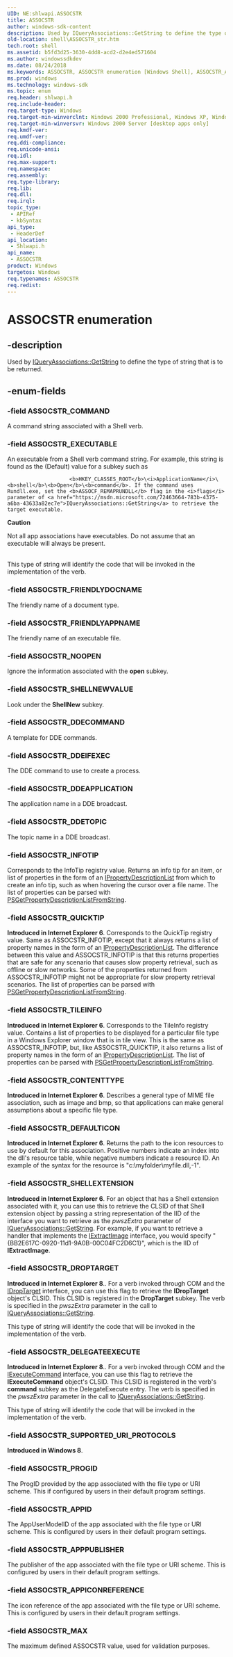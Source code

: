 ```yaml
---
UID: NE:shlwapi.ASSOCSTR
title: ASSOCSTR
author: windows-sdk-content
description: Used by IQueryAssociations::GetString to define the type of string that is to be returned.
old-location: shell\ASSOCSTR_str.htm
tech.root: shell
ms.assetid: b5fd3d25-3630-4dd8-acd2-d2e4ed571604
ms.author: windowssdkdev
ms.date: 08/24/2018
ms.keywords: ASSOCSTR, ASSOCSTR enumeration [Windows Shell], ASSOCSTR_APPICONREFERENCE, ASSOCSTR_APPID, ASSOCSTR_APPPUBLISHER, ASSOCSTR_COMMAND, ASSOCSTR_CONTENTTYPE, ASSOCSTR_DDEAPPLICATION, ASSOCSTR_DDECOMMAND, ASSOCSTR_DDEIFEXEC, ASSOCSTR_DDETOPIC, ASSOCSTR_DEFAULTICON, ASSOCSTR_DELEGATEEXECUTE, ASSOCSTR_DROPTARGET, ASSOCSTR_EXECUTABLE, ASSOCSTR_FRIENDLYAPPNAME, ASSOCSTR_FRIENDLYDOCNAME, ASSOCSTR_INFOTIP, ASSOCSTR_MAX, ASSOCSTR_NOOPEN, ASSOCSTR_PROGID, ASSOCSTR_QUICKTIP, ASSOCSTR_SHELLEXTENSION, ASSOCSTR_SHELLNEWVALUE, ASSOCSTR_SUPPORTED_URI_PROTOCOLS, ASSOCSTR_TILEINFO, _win32_ASSOCSTR_str, shell.ASSOCSTR_str, shlwapi/ASSOCSTR, shlwapi/ASSOCSTR_APPICONREFERENCE, shlwapi/ASSOCSTR_APPID, shlwapi/ASSOCSTR_APPPUBLISHER, shlwapi/ASSOCSTR_COMMAND, shlwapi/ASSOCSTR_CONTENTTYPE, shlwapi/ASSOCSTR_DDEAPPLICATION, shlwapi/ASSOCSTR_DDECOMMAND, shlwapi/ASSOCSTR_DDEIFEXEC, shlwapi/ASSOCSTR_DDETOPIC, shlwapi/ASSOCSTR_DEFAULTICON, shlwapi/ASSOCSTR_DELEGATEEXECUTE, shlwapi/ASSOCSTR_DROPTARGET, shlwapi/ASSOCSTR_EXECUTABLE, shlwapi/ASSOCSTR_FRIENDLYAPPNAME, shlwapi/ASSOCSTR_FRIENDLYDOCNAME, shlwapi/ASSOCSTR_INFOTIP, shlwapi/ASSOCSTR_MAX, shlwapi/ASSOCSTR_NOOPEN, shlwapi/ASSOCSTR_PROGID, shlwapi/ASSOCSTR_QUICKTIP, shlwapi/ASSOCSTR_SHELLEXTENSION, shlwapi/ASSOCSTR_SHELLNEWVALUE, shlwapi/ASSOCSTR_SUPPORTED_URI_PROTOCOLS, shlwapi/ASSOCSTR_TILEINFO
ms.prod: windows
ms.technology: windows-sdk
ms.topic: enum
req.header: shlwapi.h
req.include-header: 
req.target-type: Windows
req.target-min-winverclnt: Windows 2000 Professional, Windows XP, Windows 7 [desktop apps only]
req.target-min-winversvr: Windows 2000 Server [desktop apps only]
req.kmdf-ver: 
req.umdf-ver: 
req.ddi-compliance: 
req.unicode-ansi: 
req.idl: 
req.max-support: 
req.namespace: 
req.assembly: 
req.type-library: 
req.lib: 
req.dll: 
req.irql: 
topic_type:
 - APIRef
 - kbSyntax
api_type:
 - HeaderDef
api_location:
 - Shlwapi.h
api_name:
 - ASSOCSTR
product: Windows
targetos: Windows
req.typenames: ASSOCSTR
req.redist: 
---
```


# ASSOCSTR enumeration


## -description


Used by <a href="https://msdn.microsoft.com/72463664-783b-4375-a6ba-43633a82ec7e">IQueryAssociations::GetString</a> to define the type of string that is to be returned.


## -enum-fields




### -field ASSOCSTR_COMMAND

A command string associated with a Shell verb.


### -field ASSOCSTR_EXECUTABLE

An executable from a Shell verb command string. For example, this string is found as the (Default) value for a subkey such as 
                    
                        <b>HKEY_CLASSES_ROOT</b>\<i>ApplicationName</i>\<b>shell</b>\<b>Open</b>\<b>command</b>. If the command uses Rundll.exe, set the <b>ASSOCF_REMAPRUNDLL</b> flag in the <i>flags</i> parameter of <a href="https://msdn.microsoft.com/72463664-783b-4375-a6ba-43633a82ec7e">IQueryAssociations::GetString</a> to retrieve the target executable.

<div class="alert"><b>Caution</b>  <p class="note">Not all app associations have executables. Do not assume that an executable will always be present.

</div>
<div> </div>
This type of string will identify the code that will be invoked in the implementation of the verb.


### -field ASSOCSTR_FRIENDLYDOCNAME

The friendly name of a document type.


### -field ASSOCSTR_FRIENDLYAPPNAME

The friendly name of an executable file.


### -field ASSOCSTR_NOOPEN

Ignore the information associated with the <b>open</b> subkey.


### -field ASSOCSTR_SHELLNEWVALUE

Look under the <b>ShellNew</b> subkey.


### -field ASSOCSTR_DDECOMMAND

A template for DDE commands.


### -field ASSOCSTR_DDEIFEXEC

The DDE command to use to create a process.


### -field ASSOCSTR_DDEAPPLICATION

The application name in a DDE broadcast.


### -field ASSOCSTR_DDETOPIC

The topic name in a DDE broadcast.


### -field ASSOCSTR_INFOTIP

Corresponds to the InfoTip registry value. Returns an info tip for an item, or list of properties in the form of an <a href="https://msdn.microsoft.com/e0530195-27da-4df7-884f-518e905f3c0e">IPropertyDescriptionList</a> from which to create an info tip, such as when hovering the cursor over a file name. The list of properties can be parsed with <a href="https://msdn.microsoft.com/348253ed-46ac-4643-bbf8-2d286ae97f07">PSGetPropertyDescriptionListFromString</a>.


### -field ASSOCSTR_QUICKTIP

<b>Introduced in Internet Explorer 6</b>. Corresponds to the QuickTip registry value. Same as ASSOCSTR_INFOTIP, except that it always returns a list of property names in the form of an <a href="https://msdn.microsoft.com/e0530195-27da-4df7-884f-518e905f3c0e">IPropertyDescriptionList</a>. The difference between this value and ASSOCSTR_INFOTIP is that this returns properties that are safe for any scenario that causes slow property retrieval, such as offline or slow networks. Some of the properties returned from ASSOCSTR_INFOTIP might not be appropriate for slow property retrieval scenarios. The list of properties can be parsed with <a href="https://msdn.microsoft.com/348253ed-46ac-4643-bbf8-2d286ae97f07">PSGetPropertyDescriptionListFromString</a>.


### -field ASSOCSTR_TILEINFO

<b>Introduced in Internet Explorer 6</b>. Corresponds to the TileInfo registry value. Contains a list of properties to be displayed for a particular file type in a Windows Explorer window that is in tile view. This is the same as ASSOCSTR_INFOTIP, but, like ASSOCSTR_QUICKTIP, it also returns a list of property names in the form of an <a href="https://msdn.microsoft.com/e0530195-27da-4df7-884f-518e905f3c0e">IPropertyDescriptionList</a>. The list of properties can be parsed with <a href="https://msdn.microsoft.com/348253ed-46ac-4643-bbf8-2d286ae97f07">PSGetPropertyDescriptionListFromString</a>.


### -field ASSOCSTR_CONTENTTYPE

<b>Introduced in Internet Explorer 6</b>. Describes a general type of MIME file association, such as image and bmp, so that applications can make general assumptions about a specific file type.


### -field ASSOCSTR_DEFAULTICON

<b>Introduced in Internet Explorer 6</b>. Returns the path to the icon resources to use by default for this association. Positive numbers indicate an index into the dll's resource table, while negative numbers indicate a resource ID. An example of the syntax for the resource is "c:\myfolder\myfile.dll,-1".


### -field ASSOCSTR_SHELLEXTENSION

<b>Introduced in Internet Explorer 6</b>. For an object that has a Shell extension associated with it, you can use this to retrieve the CLSID of that Shell extension object by passing a string representation of the IID of the interface you want to retrieve as the <i>pwszExtra</i> parameter of <a href="https://msdn.microsoft.com/72463664-783b-4375-a6ba-43633a82ec7e">IQueryAssociations::GetString</a>. For example, if you want to retrieve a handler that implements the <a href="https://msdn.microsoft.com/28a13749-89e7-407e-89cb-95464859ce3e">IExtractImage</a> interface, you would specify "{BB2E617C-0920-11d1-9A0B-00C04FC2D6C1}", which is the IID of <b>IExtractImage</b>.


### -field ASSOCSTR_DROPTARGET

<b>Introduced in Internet Explorer 8</b>.. For a verb invoked through COM and the <a href="https://msdn.microsoft.com/13fbe834-1ef8-4944-b2e4-9f5c413c65c8">IDropTarget</a> interface, you can use this flag to retrieve the <b>IDropTarget</b> object's CLSID. This CLSID is registered in the <b>DropTarget</b> subkey. The verb is specified in the <i>pwszExtra</i> parameter in the call to <a href="https://msdn.microsoft.com/72463664-783b-4375-a6ba-43633a82ec7e">IQueryAssociations::GetString</a>.

This type of string will identify the code that will be invoked in the implementation of the verb.


### -field ASSOCSTR_DELEGATEEXECUTE

<b>Introduced in Internet Explorer 8</b>.. For a verb invoked through COM and the <a href="https://msdn.microsoft.com/a3432f1a-dd33-4e0d-8b26-1312bb5151f7">IExecuteCommand</a> interface, you can use this flag to retrieve the <b>IExecuteCommand</b> object's CLSID. This CLSID is registered in the verb's <b>command</b> subkey as the DelegateExecute entry. The verb is specified in the <i>pwszExtra</i> parameter in the call to <a href="https://msdn.microsoft.com/72463664-783b-4375-a6ba-43633a82ec7e">IQueryAssociations::GetString</a>.

This type of string will identify the code that will be invoked in the implementation of the verb.


### -field ASSOCSTR_SUPPORTED_URI_PROTOCOLS

<b>Introduced in Windows 8</b>. 


### -field ASSOCSTR_PROGID

The ProgID provided by the app associated with the file type or URI scheme. This if configured by users in their default program settings.


### -field ASSOCSTR_APPID

The AppUserModelID of the app associated with the file type or URI scheme. This is configured by users in their default program settings.


### -field ASSOCSTR_APPPUBLISHER

The publisher of the app associated with the file type or URI scheme. This is configured by users in their default program settings.


### -field ASSOCSTR_APPICONREFERENCE

The icon reference of the app associated with the file type or URI scheme. This is configured by users in their default program settings.


### -field ASSOCSTR_MAX

The maximum defined ASSOCSTR value, used for validation purposes.

